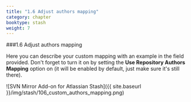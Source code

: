 ```yaml
---
title: "1.6 Adjust authors mapping"
category: chapter
booktype: stash
weight: 7
---
```

###1.6 Adjust authors mapping

Here you can describe your custom mapping with an example in the field provided.
Don't forget to turn it on by setting the **Use Repository Authors Mapping** option on (it will be enabled by default, just make sure it's still there).

![SVN Mirror Add-on for Atlassian Stash]({{ site.baseurl }}/img/stash/106_custom_authors_mapping.png)

[](#up)
